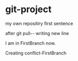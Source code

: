 # git-project
my own repositiry
first sentence

after git pull-- writing new line

I am in FirstBranch now.

Creating conflict-FirstBranch
